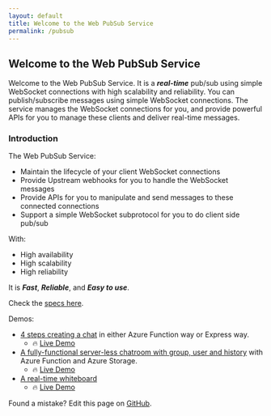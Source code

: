 ```yaml
---
layout: default
title: Welcome to the Web PubSub Service
permalink: /pubsub
---
```


## Welcome to the Web PubSub Service

Welcome to the Web PubSub Service. It is a **_real-time_** pub/sub using simple WebSocket connections with high scalability and reliability. You can publish/subscribe messages using simple WebSocket connections. The service manages the WebSocket connections for you, and provide powerful APIs for you to manage these clients and deliver real-time messages.

### Introduction

The Web PubSub Service:
* Maintain the lifecycle of your client WebSocket connections
* Provide Upstream webhooks for you to handle the WebSocket messages
* Provide APIs for you to manipulate and send messages to these connected connections
* Support a simple WebSocket subprotocol for you to do client side pub/sub

With:
- High availability
- High scalability
- High reliability

It is _**Fast**_, _**Reliable**_, and _**Easy to use**_.

Check the [specs here](./../serverless-websocket/specs/runtime-websocket-serverless.md).

Demos:
* [4 steps creating a chat](./../serverless-websocket/samples/simple-chat/Readme.md) in either Azure Function way or Express way.
    * 🔥 [Live Demo](https://wssimpledemo.z13.web.core.windows.net/)
* [A fully-functional server-less chatroom with group, user and history](./../serverless-websocket/samples/advanced-chatroom/Readme.md) with Azure Function and Azure Storage.
    * 🔥 [Live Demo](https://serverless-ws-chat-demo.azurewebsites.net/?code=LJ0EgrwWYSkm5MXGAe2AvPKVRGTaYpqQ/pxzJaFpVvyCY4j53s055Q==) 
* [A real-time whiteboard](https://github.com/chenkennt/Whiteboard#websocket-version)
    * 🔥 [Live Demo](https://ws-whiteboard.azurewebsites.net/)


Found a mistake? Edit this page on [GitHub](https://github.com/Azure/azure-signalr-vnext-features/edit/master/docs/index.md).
